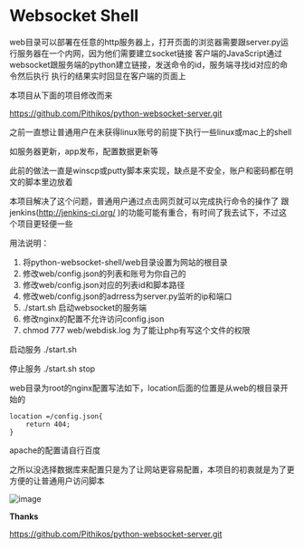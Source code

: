 Websocket Shell
=======================
 web目录可以部署在任意的http服务器上，打开页面的浏览器需要跟server.py运行服务器在一个内网，因为他们需要建立socket链接
 客户端的JavaScript通过websocket跟服务端的python建立链接，发送命令的id，服务端寻找id对应的命令然后执行
 执行的结果实时回显在客户端的页面上

本项目从下面的项目修改而来


https://github.com/Pithikos/python-websocket-server.git


之前一直想让普通用户在未获得linux账号的前提下执行一些linux或mac上的shell


如服务器更新，app发布，配置数据更新等


此前的做法一直是winscp或putty脚本来实现，缺点是不安全，账户和密码都在明文的脚本里边放着

本项目解决了这个问题，普通用户通过点击网页就可以完成执行命令的操作了
跟jenkins(http://jenkins-ci.org/ )的功能可能有重合，有时间了我去试下，不过这个项目更轻便一些




用法说明：

1. 	将python-websocket-shell/web目录设置为网站的根目录
2. 	修改web/config.json的列表和账号为你自己的
3. 	修改web/config.json对应的列表id和脚本路径
4. 	修改web/config.json的adrress为server.py监听的ip和端口
5. 	./start.sh 启动websocket的服务端
6. 	修改nginx的配置不允许访问config.json
7. 	chmod 777 web/webdisk.log 为了能让php有写这个文件的权限

启动服务 ./start.sh

停止服务 ./start.sh stop

web目录为root的nginx配置写法如下，location后面的位置是从web的根目录开始的

	location =/config.json{ 
		return 404; 
	} 
	
apache的配置请自行百度

之所以没选择数据库来配置只是为了让网站更容易配置，本项目的初衷就是为了更方便的让普通用户访问脚本

![image](https://github.com/zhulangen/python-websocket-shell/blob/master/shell.jpg)


**Thanks**

https://github.com/Pithikos/python-websocket-server.git
